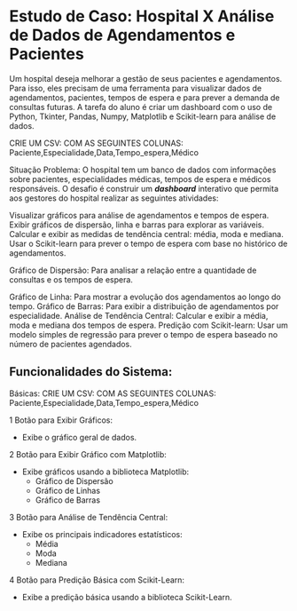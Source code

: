# Estudo de Caso: Hospital X Análise de Dados de Agendamentos e Pacientes

Um hospital deseja melhorar a gestão de seus pacientes e agendamentos.
Para isso, eles precisam de uma ferramenta para visualizar dados de agendamentos, pacientes, tempos de espera e para prever a demanda de consultas futuras.
A tarefa do aluno é criar um dashboard com o uso de Python, Tkinter, Pandas, Numpy, Matplotlib e Scikit-learn para análise de dados.

CRIE UM CSV: COM AS SEGUINTES COLUNAS:
Paciente,Especialidade,Data,Tempo_espera,Médico

Situação Problema: O hospital tem um banco de dados com informações sobre pacientes, especialidades médicas, tempos de espera e médicos responsáveis. O desafio é construir um ***dashboard*** interativo que permita aos gestores do hospital realizar as seguintes atividades:

Visualizar gráficos para análise de agendamentos e tempos de espera.
Exibir gráficos de dispersão, linha e barras para explorar as variáveis.
Calcular e exibir as medidas de tendência central: média, moda e mediana.
Usar o Scikit-learn para prever o tempo de espera com base no histórico de agendamentos.

Gráfico de Dispersão: Para analisar a relação entre a quantidade de consultas e os tempos de espera.

Gráfico de Linha: Para mostrar a evolução dos agendamentos ao longo do tempo.
Gráfico de Barras: Para exibir a distribuição de agendamentos por especialidade.
Análise de Tendência Central: Calcular e exibir a média, moda e mediana dos tempos de espera.
Predição com Scikit-learn: Usar um modelo simples de regressão para prever o tempo de espera baseado no número de pacientes agendados.

## **Funcionalidades do Sistema:**

Básicas:
CRIE UM CSV: COM AS SEGUINTES COLUNAS:
Paciente,Especialidade,Data,Tempo_espera,Médico

1 Botão para Exibir Gráficos:

- Exibe o gráfico geral de dados.

2 Botão para Exibir Gráfico com Matplotlib:

- Exibe gráficos usando a biblioteca Matplotlib:
    - Gráfico de Dispersão
    - Gráfico de Linhas
    - Gráfico de Barras

3 Botão para Análise de Tendência Central:

- Exibe os principais indicadores estatísticos:
    - Média
    - Moda
    - Mediana

4 Botão para Predição Básica com Scikit-Learn:

- Exibe a predição básica usando a biblioteca Scikit-Learn.
